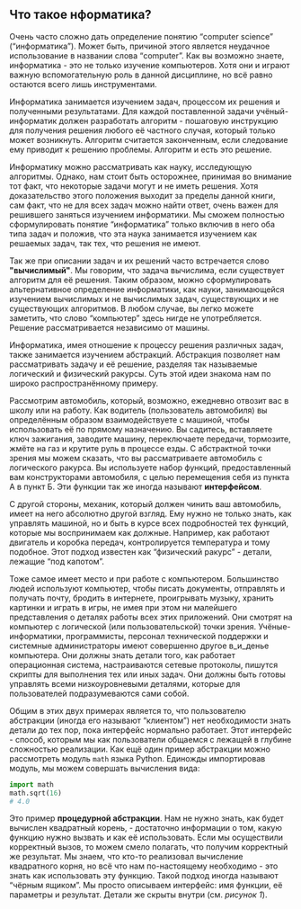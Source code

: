 Что такое нформатика?
---------------------

Очень часто сложно дать определение понятию “computer science” (“информатика”). Может быть, причиной этого является неудачное использование в названии слова “computer”. Как вы возможно знаете, информатика - это не только изучение компьютеров. Хотя они и играют важную вспомогательную роль в данной дисциплине, но всё равно остаются всего лишь инструментами.

Информатика занимается изучением задач, процессом их решения и полученными результатами. Для каждой поставленной задачи учёный-информатик должен разработать алгоритм - пошаговую инструкцию для получения решения любого её частного случая, который только может возникнуть. Алгоритм считается законченным, если следование ему приводит к решению проблемы. Алгоритм и есть это решение.

Информатику можно рассматривать как науку, исследующую алгоритмы. Однако, нам стоит быть осторожнее, принимая во внимание тот факт, что некоторые задачи могут и не иметь решения. Хотя доказательство этого положения выходит за пределы данной книги, сам факт, что не для всех задач можно найти ответ, очень важен для решившего заняться изучением информатики. Мы сможем полностью сформулировать понятие “информатика” только включив в него оба типа задач и положив, что эта наука занимается изучением как решаемых задач, так тех, что решения не имеют.

Так же при описании задач и их решений часто встречается слово __"вычислимый"__. Мы говорим, что задача вычислима, если существует алгоритм для её решения. Таким образом, можно сформулировать альтернативное определение информатики, как науки, занимающейся изучением вычислимых и не вычислимых задач, существующих и не существующих алгоритмов. В любом случае, вы легко можете заметить, что слово “компьютер” здесь нигде не употребляется. Решение рассматривается независимо от машины.

Информатика, имея отношение к процессу решения различных задач, также занимается изучением абстракций. Абстракция позволяет нам рассматривать задачу и её решение, разделяя так называемые логический и физический ракурсы. Суть этой идеи знакома нам по широко распространённому примеру.

Рассмотрим автомобиль, который, возможно, ежедневно отвозит вас в школу или на работу. Как водитель (пользователь автомобиля) вы определённым образом взаимодействуете с машиной, чтобы использовать её по прямому назначению. Вы садитесь, вставляете ключ зажигания, заводите машину, переключаете передачи, тормозите, жмёте на газ и крутите руль в процессе езды. С абстрактной точки зрения мы можем сказать, что вы рассматриваете автомобиль с логического ракурса. Вы используете набор функций, предоставленный вам конструкторами автомобиля, с целью перемещения себя из пункта А в пункт Б. Эти функции так же иногда называют __интерфейсом__.

С другой стороны, механик, который должен чинить ваш автомобиль, имеет на него абсолютно другой взгляд. Ему нужно не только знать, как управлять машиной, но и быть в курсе всех подробностей тех функций, которые мы воспринимаем как должные. Например, как работают двигатель и коробка передач, контролируется температура и тому подобное. Этот подход известен как “физический ракурс” - детали, лежащие “под капотом”.

Тоже самое имеет место и при работе с компьютером. Большинство людей используют компьютер, чтобы писать документы, отправлять и получать почту, бродить в интернете, проигрывать музыку, хранить картинки и играть в игры, не имея при этом ни малейшего представления о деталях работы всех этих приложений. Они смотрят на компьютер с логической (или пользовательской) точки зрения. Учёные-информатики, программисты, персонал технической поддержки и системные администраторы имеют совершенно другое в_и_денье компьютера. Они должны знать детали того, как работает операционная система, настраиваются сетевые протоколы, пишутся скрипты для выполнения тех или иных задач. Они должны быть готовы управлять всеми низкоуровневыми деталями, которые для пользователей подразумеваются сами собой.

Общим в этих двух примерах является то, что пользователю абстракции (иногда его называют “клиентом”) нет необходимости знать детали до тех пор, пока интерфейс нормально работает. Этот интерфейс - способ, которым мы как пользователи общаемся с лежащей в глубине сложностью реализации. Как ещё один пример абстракции можно рассмотреть модуль `math` языка Python. Единожды импортировав модуль, мы можем совершать вычисления вида:

```python
import math
math.sqrt(16)
# 4.0
```
Это пример __процедурной абстракции__. Нам не нужно знать, как будет вычислен квадратный корень, - достаточно информации о том, какую функцию нужно вызвать и как её использовать. Если мы осуществили корректный вызов, то можем смело полагать, что получим корректный же результат. Мы знаем, что кто-то реализовал вычисление квадратного корня, но всё что нам по-настоящему необходимо - это знать как использовать эту функцию. Такой подход иногда называют “чёрным ящиком”. Мы просто описываем интерфейс: имя функции, её параметры и результат. Детали же скрыты внутри (см. _рисунок 1_).